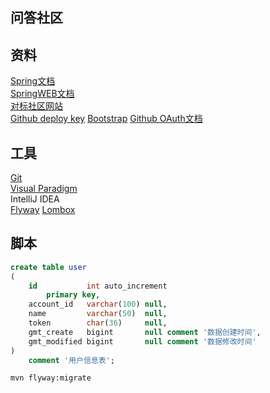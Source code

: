 ## 问答社区 <br/>
## 资料 <br/>
[Spring文档](https://spring.io/guides) <br/>
[SpringWEB文档](https://spring.io/guides/gs.serving-wed-content/) <br/>
[对标社区网站](https://elasticsearch.cn/explore) <br/>
[Github deploy key](https://developer.github.com/v3/guides/managing-deploy-keys/#deploy-keys)
[Bootstrap](https://v3.bootcss.com/getting-started/)
[Github OAuth文档](https://developer.github.com/apps/building-github-apps/creating-a-github-app/)
## 工具 <br/>
[Git](https://git-scm.com/download) <br/>
[Visual Paradigm](https://www.visual-paradigm.com)<br/>
IntelliJ IDEA <br/>
[Flyway](https://flywaydb.org/getstarted/firststeps/maven)
[Lombox](https:www.projectlombox.org)
## 脚本
```sql
create table user
(
    id           int auto_increment
        primary key,
    account_id   varchar(100) null,
    name         varchar(50)  null,
    token        char(36)     null,
    gmt_create   bigint       null comment '数据创建时间',
    gmt_modified bigint       null comment '数据修改时间'
)
    comment '用户信息表';
```
```bash
mvn flyway:migrate
```